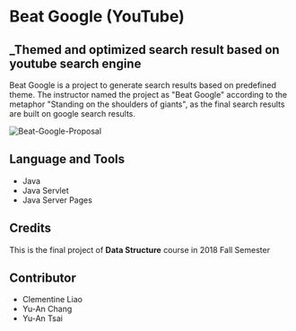 # Beat Google (YouTube)
## _Themed and optimized search result based on youtube search engine
Beat Google is a project to generate search results based on predefined theme. The instructor named the project as "Beat Google" according to the metaphor "Standing on the shoulders of giants", as the final search results are built on google search results.

![Beat-Google-Proposal](https://user-images.githubusercontent.com/81873666/115778811-33cd4300-a385-11eb-8d7b-5310a24946d2.jpg)

## Language and Tools
- Java
- Java Servlet
- Java Server Pages

## Credits
This is the final project of **Data Structure** course in 2018 Fall Semester

## Contributor
- Clementine Liao
- Yu-An Chang
- Yu-An Tsai
